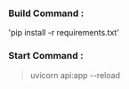 ### Build Command : 

'pip install -r requirements.txt'

### Start Command : 

> uvicorn api:app --reload